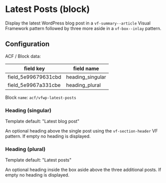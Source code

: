 # Latest Posts (block)

Display the latest WordPress blog post in a `vf-summary--article` Visual Framework pattern followed by three more aside in a `vf-box--inlay` pattern.

## Configuration

ACF / Block data:

| field key | field name |
| --------- | ---------- |
| field_5e99679631cbd | heading_singular |
| field_5e9967a331cbe | heading_plural |

Block `name`: `acf/vfwp-latest-posts`

### Heading (singular)

Template default: "Latest blog post"

An optional heading above the single post using the `vf-section-header` VF pattern. If empty no heading is displayed.

### Heading (plural)

Template default: "Latest posts"

An optional heading inside the box aside above the three additional posts. If empty no heading is displayed.
